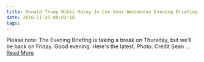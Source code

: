 ```yaml
---
title: Donald Trump Nikki Haley Jo Cox Your Wednesday Evening Briefing
date: 2016-11-25 09:02:18
tags:
---
```

Please note: The Evening Briefing is taking a break on Thursday, but we&#39;ll be back on Friday. Good evening. Here&#39;s the latest. Photo. Credit Sean&nbsp;...
[Read More](http://www.nytimes.com/2016/11/23/briefing/donald-trump-nikki-haley-jo-cox.html)